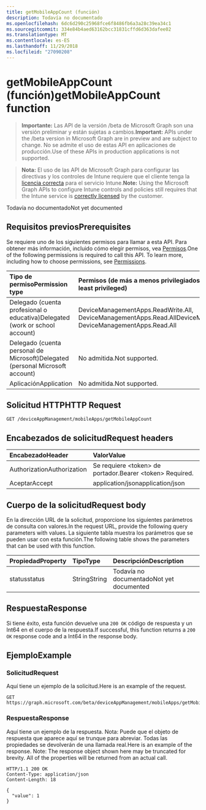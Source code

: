 ```yaml
---
title: getMobileAppCount (función)
description: Todavía no documentado
ms.openlocfilehash: 6dc6d290c25968fce6f8486fb6a3a28c39ea34c1
ms.sourcegitcommit: 334e84b4aed63162bcc31831cffd6d363dafee02
ms.translationtype: MT
ms.contentlocale: es-ES
ms.lasthandoff: 11/29/2018
ms.locfileid: "27090208"
---
```

# <a name="getmobileappcount-function"></a><span data-ttu-id="7129a-103">getMobileAppCount (función)</span><span class="sxs-lookup"><span data-stu-id="7129a-103">getMobileAppCount function</span></span>

> <span data-ttu-id="7129a-104">**Importante:** Las API de la versión /beta de Microsoft Graph son una versión preliminar y están sujetas a cambios.</span><span class="sxs-lookup"><span data-stu-id="7129a-104">**Important:** APIs under the /beta version in Microsoft Graph are in preview and are subject to change.</span></span> <span data-ttu-id="7129a-105">No se admite el uso de estas API en aplicaciones de producción.</span><span class="sxs-lookup"><span data-stu-id="7129a-105">Use of these APIs in production applications is not supported.</span></span>

> <span data-ttu-id="7129a-106">**Nota:** El uso de las API de Microsoft Graph para configurar las directivas y los controles de Intune requiere que el cliente tenga la [licencia correcta](https://go.microsoft.com/fwlink/?linkid=839381) para el servicio Intune.</span><span class="sxs-lookup"><span data-stu-id="7129a-106">**Note:** Using the Microsoft Graph APIs to configure Intune controls and policies still requires that the Intune service is [correctly licensed](https://go.microsoft.com/fwlink/?linkid=839381) by the customer.</span></span>

<span data-ttu-id="7129a-107">Todavía no documentado</span><span class="sxs-lookup"><span data-stu-id="7129a-107">Not yet documented</span></span>
## <a name="prerequisites"></a><span data-ttu-id="7129a-108">Requisitos previos</span><span class="sxs-lookup"><span data-stu-id="7129a-108">Prerequisites</span></span>
<span data-ttu-id="7129a-p102">Se requiere uno de los siguientes permisos para llamar a esta API. Para obtener más información, incluido cómo elegir permisos, vea [Permisos](/graph/permissions-reference).</span><span class="sxs-lookup"><span data-stu-id="7129a-p102">One of the following permissions is required to call this API. To learn more, including how to choose permissions, see [Permissions](/graph/permissions-reference).</span></span>

|<span data-ttu-id="7129a-111">Tipo de permiso</span><span class="sxs-lookup"><span data-stu-id="7129a-111">Permission type</span></span>|<span data-ttu-id="7129a-112">Permisos (de más a menos privilegiados)</span><span class="sxs-lookup"><span data-stu-id="7129a-112">Permissions (from most to least privileged)</span></span>|
|:---|:---|
|<span data-ttu-id="7129a-113">Delegado (cuenta profesional o educativa)</span><span class="sxs-lookup"><span data-stu-id="7129a-113">Delegated (work or school account)</span></span>|<span data-ttu-id="7129a-114">DeviceManagementApps.ReadWrite.All, DeviceManagementApps.Read.All</span><span class="sxs-lookup"><span data-stu-id="7129a-114">DeviceManagementApps.ReadWrite.All, DeviceManagementApps.Read.All</span></span>|
|<span data-ttu-id="7129a-115">Delegado (cuenta personal de Microsoft)</span><span class="sxs-lookup"><span data-stu-id="7129a-115">Delegated (personal Microsoft account)</span></span>|<span data-ttu-id="7129a-116">No admitida.</span><span class="sxs-lookup"><span data-stu-id="7129a-116">Not supported.</span></span>|
|<span data-ttu-id="7129a-117">Aplicación</span><span class="sxs-lookup"><span data-stu-id="7129a-117">Application</span></span>|<span data-ttu-id="7129a-118">No admitida.</span><span class="sxs-lookup"><span data-stu-id="7129a-118">Not supported.</span></span>|

## <a name="http-request"></a><span data-ttu-id="7129a-119">Solicitud HTTP</span><span class="sxs-lookup"><span data-stu-id="7129a-119">HTTP Request</span></span>
<!-- {
  "blockType": "ignored"
}
-->
``` http
GET /deviceAppManagement/mobileApps/getMobileAppCount
```

## <a name="request-headers"></a><span data-ttu-id="7129a-120">Encabezados de solicitud</span><span class="sxs-lookup"><span data-stu-id="7129a-120">Request headers</span></span>
|<span data-ttu-id="7129a-121">Encabezado</span><span class="sxs-lookup"><span data-stu-id="7129a-121">Header</span></span>|<span data-ttu-id="7129a-122">Valor</span><span class="sxs-lookup"><span data-stu-id="7129a-122">Value</span></span>|
|:---|:---|
|<span data-ttu-id="7129a-123">Authorization</span><span class="sxs-lookup"><span data-stu-id="7129a-123">Authorization</span></span>|<span data-ttu-id="7129a-124">Se requiere &lt;token&gt; de portador.</span><span class="sxs-lookup"><span data-stu-id="7129a-124">Bearer &lt;token&gt; Required.</span></span>|
|<span data-ttu-id="7129a-125">Aceptar</span><span class="sxs-lookup"><span data-stu-id="7129a-125">Accept</span></span>|<span data-ttu-id="7129a-126">application/json</span><span class="sxs-lookup"><span data-stu-id="7129a-126">application/json</span></span>|

## <a name="request-body"></a><span data-ttu-id="7129a-127">Cuerpo de la solicitud</span><span class="sxs-lookup"><span data-stu-id="7129a-127">Request body</span></span>
<span data-ttu-id="7129a-128">En la dirección URL de la solicitud, proporcione los siguientes parámetros de consulta con valores.</span><span class="sxs-lookup"><span data-stu-id="7129a-128">In the request URL, provide the following query parameters with values.</span></span>
<span data-ttu-id="7129a-129">La siguiente tabla muestra los parámetros que se pueden usar con esta función.</span><span class="sxs-lookup"><span data-stu-id="7129a-129">The following table shows the parameters that can be used with this function.</span></span>

|<span data-ttu-id="7129a-130">Propiedad</span><span class="sxs-lookup"><span data-stu-id="7129a-130">Property</span></span>|<span data-ttu-id="7129a-131">Tipo</span><span class="sxs-lookup"><span data-stu-id="7129a-131">Type</span></span>|<span data-ttu-id="7129a-132">Descripción</span><span class="sxs-lookup"><span data-stu-id="7129a-132">Description</span></span>|
|:---|:---|:---|
|<span data-ttu-id="7129a-133">status</span><span class="sxs-lookup"><span data-stu-id="7129a-133">status</span></span>|<span data-ttu-id="7129a-134">String</span><span class="sxs-lookup"><span data-stu-id="7129a-134">String</span></span>|<span data-ttu-id="7129a-135">Todavía no documentado</span><span class="sxs-lookup"><span data-stu-id="7129a-135">Not yet documented</span></span>|



## <a name="response"></a><span data-ttu-id="7129a-136">Respuesta</span><span class="sxs-lookup"><span data-stu-id="7129a-136">Response</span></span>
<span data-ttu-id="7129a-137">Si tiene éxito, esta función devuelve una `200 OK` código de respuesta y un Int64 en el cuerpo de la respuesta.</span><span class="sxs-lookup"><span data-stu-id="7129a-137">If successful, this function returns a `200 OK` response code and a Int64 in the response body.</span></span>

## <a name="example"></a><span data-ttu-id="7129a-138">Ejemplo</span><span class="sxs-lookup"><span data-stu-id="7129a-138">Example</span></span>
### <a name="request"></a><span data-ttu-id="7129a-139">Solicitud</span><span class="sxs-lookup"><span data-stu-id="7129a-139">Request</span></span>
<span data-ttu-id="7129a-140">Aquí tiene un ejemplo de la solicitud.</span><span class="sxs-lookup"><span data-stu-id="7129a-140">Here is an example of the request.</span></span>
``` http
GET https://graph.microsoft.com/beta/deviceAppManagement/mobileApps/getMobileAppCount(status='parameterValue')
```

### <a name="response"></a><span data-ttu-id="7129a-141">Respuesta</span><span class="sxs-lookup"><span data-stu-id="7129a-141">Response</span></span>
<span data-ttu-id="7129a-p104">Aquí tiene un ejemplo de la respuesta. Nota: Puede que el objeto de respuesta que aparece aquí se trunque para abreviar. Todas las propiedades se devolverán de una llamada real.</span><span class="sxs-lookup"><span data-stu-id="7129a-p104">Here is an example of the response. Note: The response object shown here may be truncated for brevity. All of the properties will be returned from an actual call.</span></span>
``` http
HTTP/1.1 200 OK
Content-Type: application/json
Content-Length: 18

{
  "value": 1
}
```





